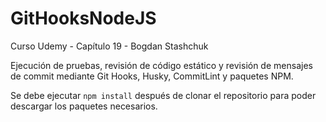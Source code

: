 # GitHooksNodeJS
Curso Udemy - Capítulo 19 - Bogdan Stashchuk

Ejecución de pruebas, revisión de código estático y revisión de mensajes de commit mediante Git Hooks, Husky, CommitLint y paquetes NPM.

Se debe ejecutar `npm install` después de clonar el repositorio para poder descargar los paquetes necesarios.
